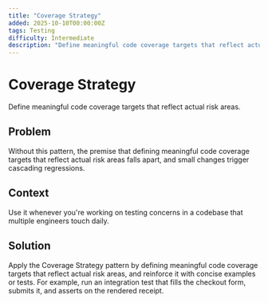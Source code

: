```yaml
---
title: "Coverage Strategy"
added: 2025-10-10T00:00:00Z
tags: Testing
difficulty: Intermediate
description: "Define meaningful code coverage targets that reflect actual risk areas."
---
```

# Coverage Strategy

Define meaningful code coverage targets that reflect actual risk areas.

## Problem

Without this pattern, the premise that defining meaningful code coverage targets that reflect actual risk areas falls apart, and small changes trigger cascading regressions.

## Context

Use it whenever you're working on testing concerns in a codebase that multiple engineers touch daily.

## Solution

Apply the Coverage Strategy pattern by defining meaningful code coverage targets that reflect actual risk areas, and reinforce it with concise examples or tests. For example, run an integration test that fills the checkout form, submits it, and asserts on the rendered receipt.

